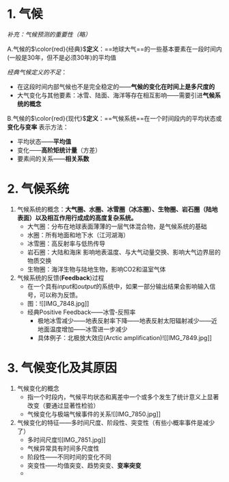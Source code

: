 # 1. 气候
*补充：气候预测的重要性（略）*

A.气候的$\color{red}{经典}$**定义**：==地球大气==的一些基本要素在一段时间内(一般是30年，但不是必须30年)的平均值

*经典气候定义的不足*：
- 在这段时间内部气候也不是完全稳定的——**气候的变化在时间上是多尺度的**
- 大气变化与其他要素：冰雪、陆面、海洋等存在相互影响——需要引进**气候系统的概念**


B.气候的$\color{red}{现代}$**定义**：==气候系统==在一个时间段内的平均状态或**变化与变率**
表示方法：
- 平均状态——**平均值**
- 变化——**高阶矩统计量**（方差）
- 要素间的关系——**相关系数**
# 2. 气候系统
1. 气候系统的概念：**大气圈、水圈、冰雪圈（冰冻圈）、生物圈、岩石圈（陆地表面）以及相互作用行成成的高度复杂系统。**
	- 大气圈：分布在地球表面薄薄的一层气体混合物，是气候系统的基础
	- 水圈：所有地面和地下水（江河湖海）
	- 冰雪圈：高反射率与低热传导
	- 岩石圈：大陆和海床 影响地表温度、与大气动量交换、影响大气边界层的物质交换
	- 生物圈：海洋生物与陆地生物，影响CO2和温室气体
2. 气候系统的反馈(**Feedback**)过程
	- 在一个具有$input$和$output$的系统中，如果一部分输出结果会影响输入信号，可以称为反馈。
	- 图：![[IMG_7848.jpg]]
	- 经典Positive Feedback——冰雪-反照率
		- 极地冰雪减少——地表反射率下降——地表反射太阳辐射减少——近地面温度增加——冰雪进一步减少
		- 具体例子：北极放大效应(Arctic amplification)![[IMG_7849.jpg]]

# 3. 气候变化及其原因
1. 气候变化的概念
	- 指一个时段内，气候平均状态和离差中一个或多个发生了统计意义上显著改变（要通过显著性检验）
	- 气候变化与极端气候事件的关系![[IMG_7850.jpg]]
2. 气候变化的特征——多时间尺度、阶段性、突变性（有些小概率事件是减少了）
	- 多时间尺度![[IMG_7851.jpg]]
	- 气候异常具有时间多尺度性
	- 阶段性——不同时间的变化不同
	- 突变性——均值突变、趋势突变、**变率突变**
	- 






